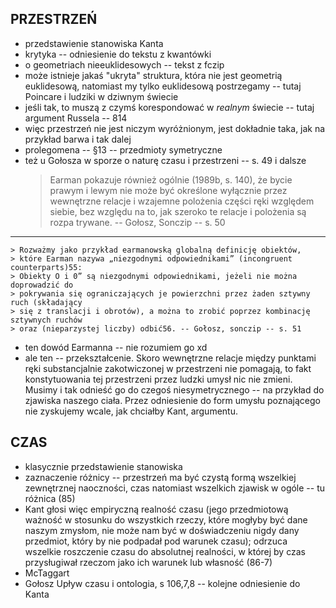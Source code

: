 ## PRZESTRZEŃ

- przedstawienie stanowiska Kanta
- krytyka -- odniesienie do tekstu z kwantówki
- o geometriach nieeuklidesowych -- tekst z fczip
- może istnieje jakaś "ukryta" struktura, która nie jest geometrią euklidesową, 
natomiast my tylko euklidesową postrzegamy -- tutaj Poincare i ludziki w dziwnym 
świecie
- jeśli tak, to muszą z czymś korespondować w *realnym* świecie -- tutaj 
argument Russela -- 814
- więc przestrzeń nie jest niczym wyróżnionym, jest dokładnie taka, jak na 
przykład barwa i tak dalej
- prolegomena -- §13 -- przedmioty symetryczne
- też u Gołosza w sporze o naturę czasu i przestrzeni -- s. 49 i dalsze
    > Earman pokazuje również ogólnie (1989b, s. 140), że bycie prawym i lewym 
    nie
    > może być określone wyłącznie przez wewnętrzne relacje i wzajemne polożenia części
    > ręki względem siebie, bez względu na to, jak szeroko te relacje i polożenia są rozpa
    > trywane. -- Gołosz, Sonczip -- s. 50
-------------
    > Rozważmy jako przykład earmanowską globalną definicję obiektów,
    > które Earman nazywa „niezgodnymi odpowiednikami” (incongruent counterparts)55:
    > Obiekty O i 0” są niezgodnymi odpowiednikami, jeżeli nie można doprowadzić do
    > pokrywania się ograniczających je powierzchni przez żaden sztywny ruch (składający
    > się z translacji i obrotów), a można to zrobić poprzez kombinację sztywnych ruchów
    > oraz (nieparzystej liczby) odbić56. -- Gołosz, sonczip -- s. 51
- ten dowód Earmanna -- nie rozumiem go xd
- ale ten -- przekształcenie. Skoro wewnętrzne relacje między punktami ręki 
substancjalnie zakotwiczonej w przestrzeni nie pomagają, to fakt konstytuowania 
tej przestrzeni przez ludzki umysł nic nie zmieni. Musimy i tak odnieść go do 
czegoś niesymetrycznego -- na przykład do zjawiska naszego ciała. Przez 
odniesienie do form umysłu poznającego nie zyskujemy wcale, jak chciałby Kant, 
argumentu.

## CZAS

- klasycznie przedstawienie stanowiska
- zaznaczenie różnicy -- przestrzeń ma być czystą formą wszelkiej zewnętrznej 
naoczności, czas natomiast wszelkich zjawisk w ogóle -- tu różnica (85)
- Kant głosi więc empiryczną realność czasu (jego przedmiotową ważność 
w stosunku do wszystkich rzeczy, które mogłyby być dane naszym zmysłom, nie może 
nam być w doświadczeniu nigdy dany przedmiot, który by nie podpadał pod warunek 
czasu); odrzuca wszelkie roszczenie czasu do absolutnej realności, w której by 
czas przysługiwał rzeczom jako ich warunek lub własność (86-7)
- McTaggart
- Gołosz Upływ czasu i ontologia, s 106,7,8 -- kolejne odniesienie do Kanta

